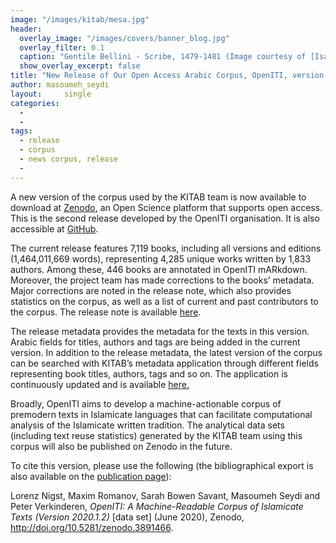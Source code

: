 ```yaml
---
image: "/images/kitab/mesa.jpg"
header:
  overlay_image: "/images/covers/banner_blog.jpg"
  overlay_filter: 0.1
  caption: "Gentile Bellini - Scribe, 1479-1481 (Image courtesy of [Isabella Stewart Gardner Museum](https://www.gardnermuseum.org/experience/collection/10755), Boston)" 
  show_overlay_excerpt: false 
title: "New Release of Our Open Access Arabic Corpus, OpenITI, version 2020.1.2"			
author: masoumeh_seydi		
layout:		single
categories:
  - 
  - 
tags:
  - release
  - corpus
  - news corpus, release
  - 
---
```

A new version of the corpus used by the KITAB team is now available to download at [Zenodo](https://zenodo.org/record/3891466), an Open Science platform that supports open access. This is the second release developed by the OpenITI organisation. It is also accessible at [GitHub](https://github.com/OpenITI/RELEASE).

The current release features 7,119 books, including all versions and editions (1,464,011,669 words), representing 4,285 unique works written by 1,833 authors. Among these, 446 books are annotated in OpenITI mARkdown. Moreover, the project team has made corrections to the books’ metadata. Major corrections are noted in the release note, which also provides statistics on the corpus, as well as a list of current and past contributors to the corpus. The release note is available [here](https://github.com/OpenITI/RELEASE/blob/master/OpenITI_metadata_2020_1_2).

The release metadata provides the metadata for the texts in this version. Arabic fields for titles, authors and tags are being added in the current version. In addition to the release metadata, the latest version of the corpus can be searched with KITAB’s metadata application through different fields representing book titles, authors, tags and so on. The application is continuously updated and is available [here.](https://kitab-corpus-metadata.azurewebsites.net/)

Broadly, OpenITI aims to develop a machine-actionable corpus of premodern texts in Islamicate languages that can facilitate computational analysis of the Islamicate written tradition. The analytical data sets (including text reuse statistics) generated by the KITAB team using this corpus will also be published on Zenodo in the future.

To cite this version, please use the following (the bibliographical export is also available on the [publication page](https://zenodo.org/record/3891466)):

Lorenz Nigst, Maxim Romanov, Sarah Bowen Savant, Masoumeh Seydi and Peter Verkinderen, *OpenITI: A Machine-Readable Corpus of Islamicate Texts (Version 2020.1.2)* \[data set\] (June 2020), Zenodo, http://doi.org/10.5281/zenodo.3891466.
